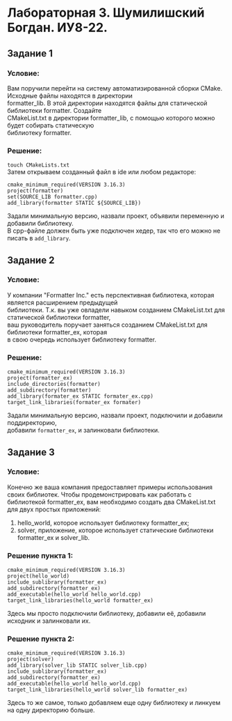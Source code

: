 # Лабораторная 3. Шумилишский Богдан. ИУ8-22.
## Задание 1
### Условие:
Вам поручили перейти на систему автоматизированной 
сборки CMake. Исходные файлы находятся в директории <br>
formatter_lib. В этой директории находятся файлы 
для статической библиотеки formatter. Создайте <br>
CMakeList.txt в директории formatter_lib, с 
помощью которого можно будет собирать статическую <br>
библиотеку formatter.
### Решение:
```touch CMakeLists.txt```<br>
Затем открываем созданный файл в ide или любом редакторе:<br>
```
cmake_minimum_required(VERSION 3.16.3)
project(formatter)
set(SOURCE_LIB formatter.cpp)
add_library(formatter STATIC ${SOURCE_LIB})
```
Задали минимальную версию, назвали проект, объявили переменную 
и добавили библиотеку.<br>
В cpp-файле должен быть уже подключен хедер, так что его можно не писать
в ```add_library```.
## Задание 2
### Условие:
У компании "Formatter Inc." есть перспективная 
библиотека, которая является расширением предыдущей<br>
библиотеки. Т.к. вы уже овладели навыком созданием
CMakeList.txt для статической библиотеки formatter,<br>
ваш руководитель поручает заняться созданием
CMakeList.txt для библиотеки formatter_ex, которая<br>
в свою очередь использует библиотеку formatter.
### Решение:
```
cmake_minimum_required(VERSION 3.16.3)
project(formatter_ex)
include_directories(formatter)
add_subdirectory(formatter)
add_library(formater_ex STATIC formater_ex.cpp)
target_link_libraries(formater_ex formater)
```
Задали минимальную версию, назвали проект, подключили и добавили
поддиректорию, <br>
добавили ```formatter_ex```, и залинковали библиотеки.
## Задание 3
### Условие:
Конечно же ваша компания предоставляет примеры использования 
своих библиотек. Чтобы продемонстрировать как работать с <br>
библиотекой formatter_ex, вам необходимо создать два 
CMakeList.txt для двух простых приложений:
1. hello_world, которое использует библиотеку formatter_ex;
2. solver, приложение, которое использует статические библиотеки formatter_ex и solver_lib.
### Решение пункта 1:
```
cmake_minimum_required(VERSION 3.16.3)
project(hello_world)
include_sublibrary(formatter_ex)
add_subdirectory(formatter_ex)
add_executable(hello_world hello_world.cpp)
target_link_libraries(hello_world formatter_ex)
```
Здесь мы просто подключили библиотеку, добавили её, добавили исходник
и залинковали их.
### Решение пункта 2:
```
cmake_minimum_required(VERSION 3.16.3)
project(solver)
add_library(solver_lib STATIC solver_lib.cpp)
include_sublibrary(formatter_ex)
add_subdirectory(formatter_ex)
add_executable(hello_world hello_world.cpp)
target_link_libraries(hello_world solver_lib formatter_ex)
```
Здесь то же самое, только добавляем еще одну библиотеку и линкуем 
на одну директорию больше. 

